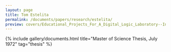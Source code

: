 ```yaml
---
layout: page
title: Tom Estelita
permalink: /documents/papers/research/estelita/
preview: covers/Educational_Projects_For_A_Digital_Logic_Laboratory--Internet_Archive.jpg
---
```


{% include gallery/documents.html title="Master of Science Thesis, July 1972" tag="thesis" %}
